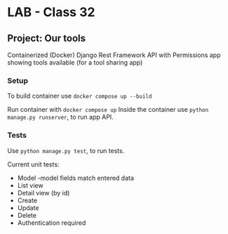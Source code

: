 # LAB - Class 32

## Project: Our tools
Containerized (Docker) Django Rest Framework API with Permissions app showing tools available (for a tool sharing app)

### Setup
To build container use `docker compose up --build`

Run container with `docker compose up`
Inside the container use `python manage.py runserver`, to run app API.


### Tests
Use `python manage.py test`, to run tests.

Current unit tests:
- Model -model fields match entered data
- List view
- Detail view (by id)
- Create
- Update
- Delete
- Authentication required
